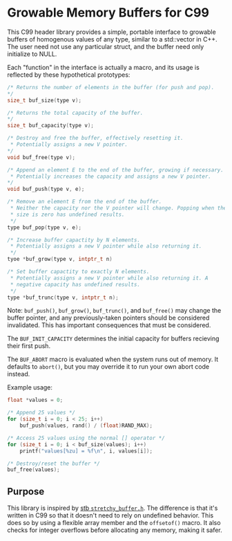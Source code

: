 # Growable Memory Buffers for C99

This C99 header library provides a simple, portable interface to
growable buffers of homogenous values of any type, similar to a
std::vector in C++. The user need not use any particular struct, and the
buffer need only initialize to NULL.

Each "function" in the interface is actually a macro, and its usage is
reflected by these hypothetical prototypes:

```c
/* Returns the number of elements in the buffer (for push and pop).
*/
size_t buf_size(type v);

/* Returns the total capacity of the buffer.
*/
size_t buf_capacity(type v);

/* Destroy and free the buffer, effectively resetting it.
 * Potentially assigns a new V pointer.
*/
void buf_free(type v);

/* Append an element E to the end of the buffer, growing if necessary.
 * Potentially increases the capacity and assigns a new V pointer.
*/
void buf_push(type v, e);

/* Remove an element E from the end of the buffer.
 * Neither the capacity nor the V pointer will change. Popping when the
 * size is zero has undefined results.
 */
type buf_pop(type v, e);

/* Increase buffer capactity by N elements.
 * Potentially assigns a new V pointer while also returning it.
 */
tyoe *buf_grow(type v, intptr_t n)

/* Set buffer capactity to exactly N elements.
 * Potentially assigns a new V pointer while also returning it. A
 * negative capacity has undefined results.
 */
type *buf_trunc(type v, intptr_t n);
```

Note: `buf_push()`, `buf_grow()`, `buf_trunc()`, and `buf_free()` may
change the buffer pointer, and any previously-taken pointers should be
considered invalidated. This has important consequences that must be
considered.

The `BUF_INIT_CAPACITY` determines the initial capacity for buffers
recieving their first push.

The `BUF_ABORT` macro is evaluated when the system runs out of memory.
It defaults to `abort()`, but you may override it to run your own abort
code instead.

Example usage:

```c
float *values = 0;

/* Append 25 values */
for (size_t i = 0; i < 25; i++)
    buf_push(values, rand() / (float)RAND_MAX);

/* Access 25 values using the normal [] operator */
for (size_t i = 0; i < buf_size(values); i++)
    printf("values[%zu] = %f\n", i, values[i]);

/* Destroy/reset the buffer */
buf_free(values);
```

## Purpose

This library is inspired by [stb `stretchy_buffer.h`][sb]. The
difference is that it's written in C99 so that it doesn't need to rely
on undefined behavior. This does so by using a flexible array member and
the `offsetof()` macro. It also checks for integer overflows before
allocating any memory, making it safer.


[sb]: https://github.com/nothings/stb/blob/master/stretchy_buffer.h
